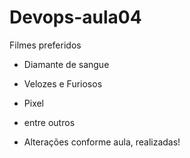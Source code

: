 # Devops-aula04
Filmes preferidos
- Diamante de sangue
- Velozes e Furiosos
- Pixel
- entre outros

- Alterações conforme aula, realizadas!
